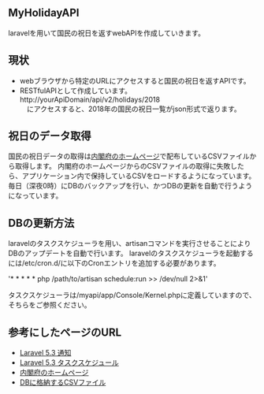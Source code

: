 

## MyHolidayAPI

laravelを用いて国民の祝日を返すwebAPIを作成していきます。

## 現状
- webブラウザから特定のURLにアクセスすると国民の祝日を返すAPIです。
- RESTfulAPIとして作成しています。    
http://yourApiDomain/api/v2/holidays/2018  
　にアクセスすると、2018年の国民の祝日一覧がjson形式で返ります。

## 祝日のデータ取得
国民の祝日データの取得は[内閣府のホームページ](http://www8.cao.go.jp/chosei/shukujitsu/gaiyou.html)で配布しているCSVファイルから取得します。
内閣府のホームページからのCSVファイルの取得に失敗したら、アプリケーション内で保持しているCSVをロードするようになっています。
毎日（深夜0時）にDBのバックアップを行い、かつDBの更新を自動で行うようになっています。


## DBの更新方法
laravelのタスクスケジューラを用い、artisanコマンドを実行させることによりDBのアップデートを自動で行います。
laravelのタスクスケジューラを起動するには/etc/cron.d/に以下のCronエントリを追加する必要があります。

'* * * * * php /path/to/artisan schedule:run >> /dev/null 2>&1'

タスクスケジューラは/myapi/app/Console/Kernel.phpに定義していますので、そちらをご参照ください。

## 参考にしたページのURL
- [Laravel 5.3 通知](https://readouble.com/laravel/5.3/ja/notifications.html)
- [Laravel 5.3 タスクスケジュール](https://readouble.com/laravel/5.3/ja/scheduling.html)
- [内閣府のホームページ](http://www8.cao.go.jp/chosei/shukujitsu/gaiyou.html)
- [DBに格納するCSVファイル](http://www8.cao.go.jp/chosei/shukujitsu/syukujitsu.csv)




